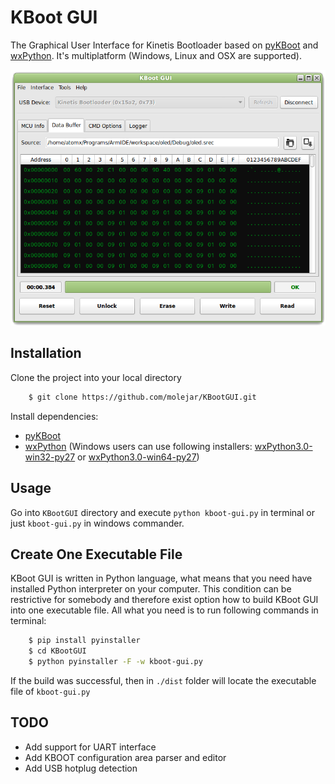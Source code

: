 KBoot GUI
===========

The Graphical User Interface for Kinetis Bootloader based on [pyKBoot](https://github.com/molejar/pyKBoot) and [wxPython](https://github.com/wxWidgets/wxPython). It's multiplatform (Windows, Linux and OSX are supported).

<p align="center">
  <img src="https://github.com/molejar/KBootGUI/blob/master/doc/kboot-gui.png?raw=true" alt="KBoot GUI: Main window"/>
</p>

Installation
------------

Clone the project into your local directory

``` bash
    $ git clone https://github.com/molejar/KBootGUI.git
```
Install dependencies:
- [pyKBoot](https://github.com/molejar/pyKBoot)
- [wxPython](https://github.com/wxWidgets/wxPython) (Windows users can use following installers: [wxPython3.0-win32-py27](http://downloads.sourceforge.net/wxpython/wxPython3.0-win32-3.0.2.0-py27.exe) or [wxPython3.0-win64-py27](http://downloads.sourceforge.net/wxpython/wxPython3.0-win64-3.0.2.0-py27.exe))

Usage
-----

Go into `KBootGUI` directory and execute `python kboot-gui.py` in terminal or just `kboot-gui.py` in windows commander. 

Create One Executable File
--------------------------

KBoot GUI is written in Python language, what means that you need have installed Python interpreter on your computer. This condition can be restrictive for somebody and therefore exist option how to build KBoot GUI into one executable file. All what you need is to run following commands in terminal:

``` bash
    $ pip install pyinstaller
    $ cd KBootGUI
    $ python pyinstaller -F -w kboot-gui.py
```
If the build was successful, then in `./dist` folder will locate the executable file of `kboot-gui.py`

TODO
----

- Add support for UART interface
- Add KBOOT configuration area parser and editor
- Add USB hotplug detection

